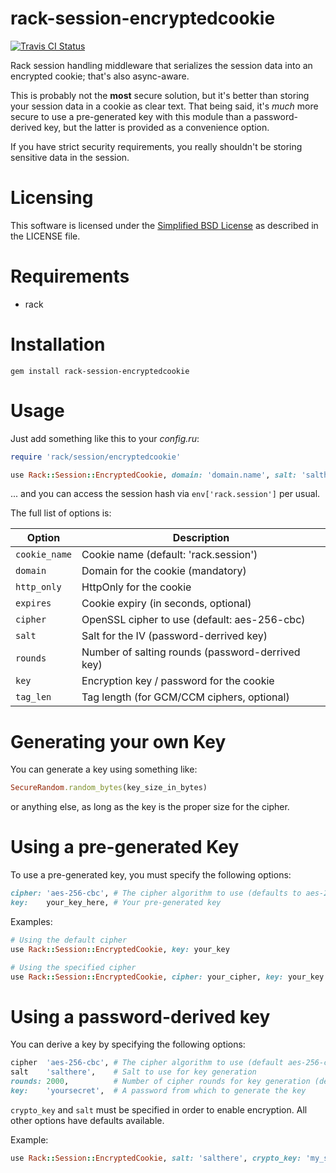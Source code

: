 rack-session-encryptedcookie
============================

[![Travis CI Status](https://secure.travis-ci.org/thentenaar/rack-session-encryptedcookie.svg?branch=master)](https://travis-ci.org/thentenaar/rack-session-encryptedcookie)

Rack session handling middleware that serializes the session data into
an encrypted cookie; that's also async-aware.

This is probably not the **most** secure solution, but it's better than storing your session
data in a cookie as clear text. That being said, it's _much_ more secure to use a
pre-generated key with this module than a password-derived key, but the latter is
provided as a convenience option.

If you have strict security requirements, you really shouldn't be storing sensitive data in
the session.

Licensing
=========

This software is licensed under the [Simplified BSD License](http://en.wikipedia.org/wiki/BSD_licenses#2-clause_license_.28.22Simplified_BSD_License.22_or_.22FreeBSD_License.22.29) as described in the LICENSE file.

Requirements
============

* rack

Installation
============

    gem install rack-session-encryptedcookie

Usage
=====

Just add something like this to your _config.ru_:

```ruby
require 'rack/session/encryptedcookie'

use Rack::Session::EncryptedCookie, domain: 'domain.name', salt: 'salthere', key: 'my_secret'
```

... and you can access the session hash via ``env['rack.session']`` per
usual.

The full list of options is:

| Option          | Description                                      |
| --------------- | ------------------------------------------------ |
| ``cookie_name`` | Cookie name (default: 'rack.session')            |
| ``domain``      | Domain for the cookie (mandatory)                |
| ``http_only``   | HttpOnly for the cookie                          |
| ``expires``     | Cookie expiry (in seconds, optional)             |
| ``cipher``      | OpenSSL cipher to use (default: aes-256-cbc)     |
| ``salt``        | Salt for the IV (password-derrived key)          |
| ``rounds``      | Number of salting rounds (password-derrived key) |
| ``key``         | Encryption key / password for the cookie         |
| ``tag_len``     | Tag length (for GCM/CCM ciphers, optional)       |

Generating your own Key
=======================

You can generate a key using something like:
```ruby
SecureRandom.random_bytes(key_size_in_bytes)
```
or anything else, as long as the key is the proper size for the cipher.

Using a pre-generated Key
=========================

To use a pre-generated key, you must specify the following options:
```ruby
cipher: 'aes-256-cbc', # The cipher algorithm to use (defaults to aes-256-cbc)
key:    your_key_here, # Your pre-generated key
```

Examples:
```ruby
# Using the default cipher
use Rack::Session::EncryptedCookie, key: your_key

# Using the specified cipher
use Rack::Session::EncryptedCookie, cipher: your_cipher, key: your_key
```

Using a password-derived key
=============================

You can derive a key by specifying the following options:
```ruby
cipher  'aes-256-cbc', # The cipher algorithm to use (default aes-256-cbc)
salt    'salthere',    # Salt to use for key generation
rounds: 2000,          # Number of cipher rounds for key generation (default: 2000)
key:    'yoursecret',  # A password from which to generate the key
```

``crypto_key`` and ``salt`` must be specified in order to enable encryption.
All other options have defaults available.

Example:
```ruby
use Rack::Session::EncryptedCookie, salt: 'salthere', crypto_key: 'my_secret'
```

